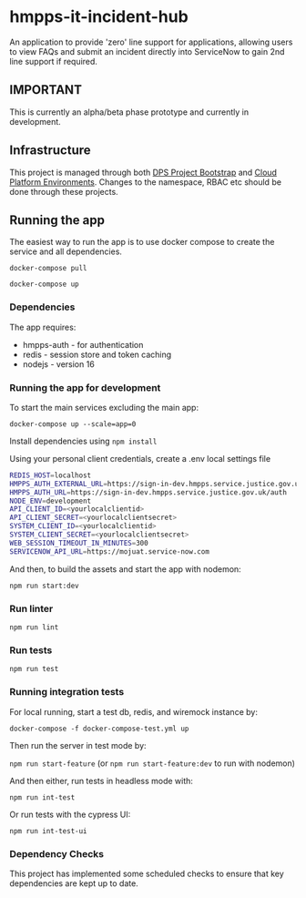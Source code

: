 # hmpps-it-incident-hub
An application to provide 'zero' line support for applications, allowing users to view FAQs and submit an incident directly into ServiceNow to gain 2nd line support if required.

## IMPORTANT
This is currently an alpha/beta phase prototype and currently in development.

## Infrastructure

This project is managed through both [DPS Project Bootstrap](https://github.com/ministryofjustice/dps-project-bootstrap) and [Cloud Platform Environments](https://github.com/ministryofjustice/cloud-platform-environments). Changes to the namespace, RBAC etc should be done through these projects.

## Running the app
The easiest way to run the app is to use docker compose to create the service and all dependencies. 

`docker-compose pull`

`docker-compose up`

### Dependencies
The app requires: 
* hmpps-auth - for authentication
* redis - session store and token caching
* nodejs - version 16

### Running the app for development

To start the main services excluding the main app: 

`docker-compose up --scale=app=0`

Install dependencies using `npm install`

Using your personal client credentials, create a .env local settings file

```bash
REDIS_HOST=localhost
HMPPS_AUTH_EXTERNAL_URL=https://sign-in-dev.hmpps.service.justice.gov.uk/auth
HMPPS_AUTH_URL=https://sign-in-dev.hmpps.service.justice.gov.uk/auth
NODE_ENV=development
API_CLIENT_ID=<yourlocalclientid>
API_CLIENT_SECRET=<yourlocalclientsecret>
SYSTEM_CLIENT_ID=<yourlocalclientid>
SYSTEM_CLIENT_SECRET=<yourlocalclientsecret>
WEB_SESSION_TIMEOUT_IN_MINUTES=300
SERVICENOW_API_URL=https://mojuat.service-now.com
```

And then, to build the assets and start the app with nodemon:

`npm run start:dev`

### Run linter

`npm run lint`

### Run tests

`npm run test`

### Running integration tests

For local running, start a test db, redis, and wiremock instance by:

`docker-compose -f docker-compose-test.yml up`

Then run the server in test mode by:

`npm run start-feature` (or `npm run start-feature:dev` to run with nodemon)

And then either, run tests in headless mode with:

`npm run int-test`
 
Or run tests with the cypress UI:

`npm run int-test-ui`


### Dependency Checks

This project has implemented some scheduled checks to ensure that key dependencies are kept up to date.
